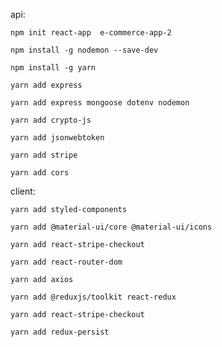 api:

    npm init react-app  e-commerce-app-2

    npm install -g nodemon --save-dev

    npm install -g yarn

    yarn add express

    yarn add express mongoose dotenv nodemon

    yarn add crypto-js

    yarn add jsonwebtoken

    yarn add stripe

    yarn add cors

client:

    yarn add styled-components

    yarn add @material-ui/core @material-ui/icons

    yarn add react-stripe-checkout
    
    yarn add react-router-dom

    yarn add axios

    yarn add @reduxjs/toolkit react-redux

    yarn add react-stripe-checkout
    
    yarn add redux-persist